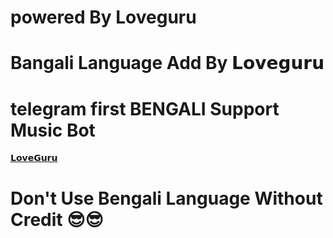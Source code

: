 # powered By Loveguru
# Bangali Language Add By 𝗟𝗼𝘃𝗲𝗴𝘂𝗿𝘂
# telegram first BENGALI Support Music Bot

[𝗟𝗼𝘃𝗲𝗚𝘂𝗿𝘂](t.me/loveguruo)

# **Don't Use Bengali Language Without Credit** 😎😎
